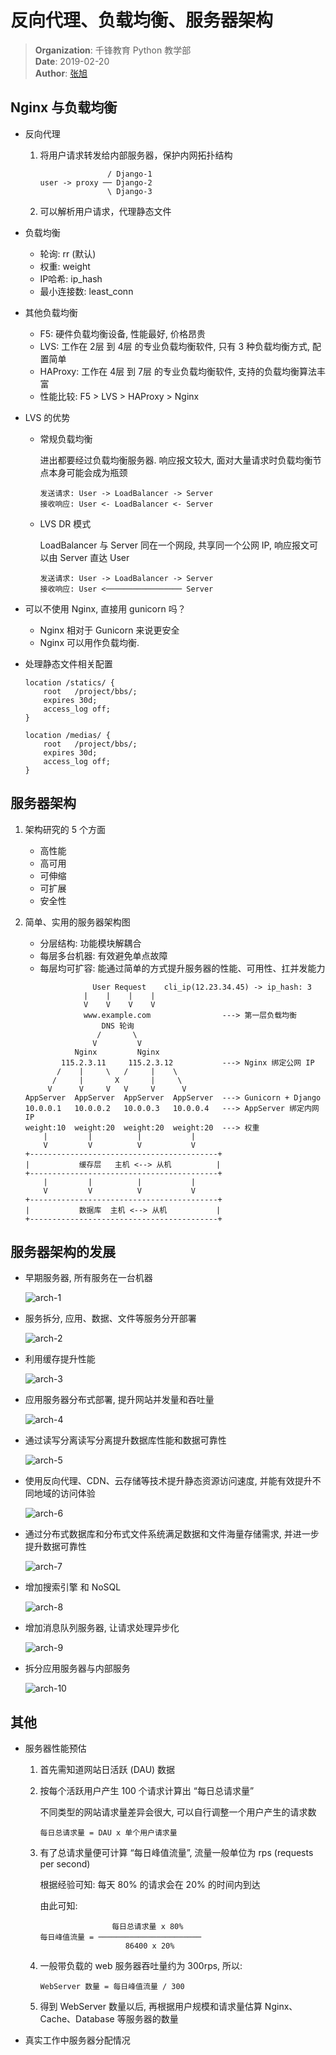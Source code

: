 # 反向代理、负载均衡、服务器架构

> **Organization**: 千锋教育 Python 教学部<br>
> **Date**: 2019-02-20<br>
> **Author**: [张旭](mailto:zhangxu@1000phone.com)


## Nginx 与负载均衡

* 反向代理

    1. 将用户请求转发给内部服务器，保护内网拓扑结构

        ```
                       / Django-1
        user -> proxy ── Django-2
                       \ Django-3
        ```

    2. 可以解析用户请求，代理静态文件

* 负载均衡
    - 轮询: rr (默认)
    - 权重: weight
    - IP哈希: ip_hash
    - 最小连接数: least_conn

* 其他负载均衡
    * F5: 硬件负载均衡设备, 性能最好, 价格昂贵
    * LVS: 工作在 2层 到 4层 的专业负载均衡软件, 只有 3 种负载均衡方式, 配置简单
    * HAProxy: 工作在 4层 到 7层 的专业负载均衡软件, 支持的负载均衡算法丰富
    * 性能比较: F5 > LVS > HAProxy > Nginx

* LVS 的优势

    - 常规负载均衡

        进出都要经过负载均衡服务器. 响应报文较大, 面对大量请求时负载均衡节点本身可能会成为瓶颈

        ```
        发送请求: User -> LoadBalancer -> Server
        接收响应: User <- LoadBalancer <- Server
        ```

    - LVS DR 模式

        LoadBalancer 与 Server 同在一个网段, 共享同一个公网 IP, 响应报文可以由 Server 直达 User

        ```
        发送请求: User -> LoadBalancer -> Server
        接收响应: User <───────────────── Server
        ```

* 可以不使用 Nginx, 直接用 gunicorn 吗？
    * Nginx 相对于 Gunicorn 来说更安全
    * Nginx 可以用作负载均衡.

* 处理静态文件相关配置

    ```nginx
    location /statics/ {
        root   /project/bbs/;
        expires 30d;
        access_log off;
    }

    location /medias/ {
        root   /project/bbs/;
        expires 30d;
        access_log off;
    }
    ```
<div style="page-break-after: always;"></div>


## 服务器架构

1. 架构研究的 5 个方面
    * 高性能
    * 高可用
    * 可伸缩
    * 可扩展
    * 安全性

2. 简单、实用的服务器架构图

    * 分层结构: 功能模块解耦合
    * 每层多台机器: 有效避免单点故障
    * 每层均可扩容: 能通过简单的方式提升服务器的性能、可用性、扛并发能力

    ```
                   User Request    cli_ip(12.23.34.45) -> ip_hash: 3
                 |    |    |    |
                 V    V    V    V
                 www.example.com                ---> 第一层负载均衡
                     DNS 轮询
                    /       \
                   V         V
               Nginx         Nginx
            115.2.3.11     115.2.3.12           ---> Nginx 绑定公网 IP
           /    |     \   /     |    \
          /     |       X       |     \
         V      V     V   V     V      V
    AppServer  AppServer  AppServer  AppServer  ---> Gunicorn + Django
    10.0.0.1   10.0.0.2   10.0.0.3   10.0.0.4   ---> AppServer 绑定内网 IP
    weight:10  weight:20  weight:20  weight:20  ---> 权重
        |         |          |           |
        V         V          V           V
    +------------------------------------------+
    |           缓存层   主机 <--> 从机          |
    +------------------------------------------+
        |         |          |           |
        V         V          V           V
    +------------------------------------------+
    |           数据库  主机 <--> 从机           |
    +------------------------------------------+
    ```
    <div style="page-break-after: always;"></div>


## 服务器架构的发展

* 早期服务器, 所有服务在一台机器

    ![arch-1](./img/arch-1.jpg)

    <div style="page-break-after: always;"></div>

* 服务拆分, 应用、数据、文件等服务分开部署

    ![arch-2](./img/arch-2.jpg)

    <div style="page-break-after: always;"></div>

* 利用缓存提升性能

    ![arch-3](./img/arch-3.jpg)

    <div style="page-break-after: always;"></div>

* 应用服务器分布式部署, 提升网站并发量和吞吐量

    ![arch-4](./img/arch-4.jpg)

    <div style="page-break-after: always;"></div>

* 通过读写分离读写分离提升数据库性能和数据可靠性

    ![arch-5](./img/arch-5.jpg)

    <div style="page-break-after: always;"></div>

* 使用反向代理、CDN、云存储等技术提升静态资源访问速度, 并能有效提升不同地域的访问体验

    ![arch-6](./img/arch-6.jpg)

    <div style="page-break-after: always;"></div>

* 通过分布式数据库和分布式文件系统满足数据和文件海量存储需求, 并进一步提升数据可靠性

    ![arch-7](./img/arch-7.jpg)

    <div style="page-break-after: always;"></div>

* 增加搜索引擎 和 NoSQL

    ![arch-8](./img/arch-8.jpg)

    <div style="page-break-after: always;"></div>

* 增加消息队列服务器, 让请求处理异步化

    ![arch-9](./img/arch-9.jpg)

    <div style="page-break-after: always;"></div>

* 拆分应用服务器与内部服务

    ![arch-10](./img/arch-10.jpg)

    <div style="page-break-after: always;"></div>


## 其他

- 服务器性能预估

    1. 首先需知道网站日活跃 (DAU) 数据
    2. 按每个活跃用户产生 100 个请求计算出 “每日总请求量”

        不同类型的网站请求量差异会很大, 可以自行调整一个用户产生的请求数

        ```
        每日总请求量 = DAU x 单个用户请求量
        ```

    3. 有了总请求量便可计算 “每日峰值流量”, 流量一般单位为 rps (requests per second)

        根据经验可知: 每天 80% 的请求会在 20% 的时间内到达

        由此可知:

        ```
                        每日总请求量 x 80%
        每日峰值流量 = ───────────────────────
                           86400 x 20%
        ```

    4. 一般带负载的 web 服务器吞吐量约为 300rps, 所以:

        ```
        WebServer 数量 = 每日峰值流量 / 300
        ```

    5. 得到 WebServer 数量以后, 再根据用户规模和请求量估算 Nginx、Cache、Database 等服务器的数量

- 真实工作中服务器分配情况
